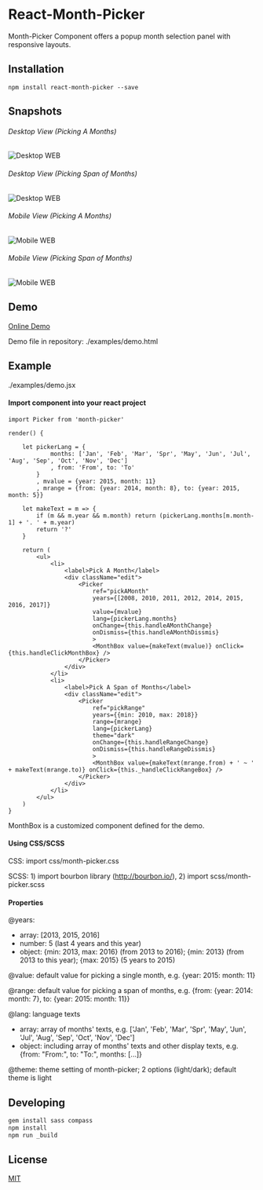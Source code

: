 # React-Month-Picker

Month-Picker Component offers a popup month selection panel with responsive layouts.


## Installation

	npm install react-month-picker --save

## Snapshots

###### Desktop View (Picking A Months)
![Desktop WEB](http://pub.lvrian.com/react-month-picker/pc-snapshots-01.jpg "Desktop Browser View For Single Month")


###### Desktop View (Picking Span of Months)
![Desktop WEB](http://pub.lvrian.com/react-month-picker/pc-snapshots-02.jpg "Desktop Browser View For Span of Months")


###### Mobile View (Picking A Months)
![Mobile WEB](http://pub.lvrian.com/react-month-picker/mobile-snapshots-01.jpg "Mobile Browser View For Single Month")


###### Mobile View (Picking Span of Months)
![Mobile WEB](http://pub.lvrian.com/react-month-picker/mobile-snapshots-02.jpg "Mobile Browser View Span of Months")

## Demo

[Online Demo](http://pub.lvrian.com/react-month-picker/examples/demo.html)

Demo file in repository: ./examples/demo.html

## Example

./examples/demo.jsx

#### Import component into your react project

```
import Picker from 'month-picker'
```

```
render() {

    let pickerLang = {
            months: ['Jan', 'Feb', 'Mar', 'Spr', 'May', 'Jun', 'Jul', 'Aug', 'Sep', 'Oct', 'Nov', 'Dec']
            , from: 'From', to: 'To'
        }
        , mvalue = {year: 2015, month: 11}
        , mrange = {from: {year: 2014, month: 8}, to: {year: 2015, month: 5}}

    let makeText = m => {
        if (m && m.year && m.month) return (pickerLang.months[m.month-1] + '. ' + m.year)
        return '?'
    }

    return (
        <ul>
            <li>
                <label>Pick A Month</label>
                <div className="edit">
                    <Picker
                        ref="pickAMonth"
                        years={[2008, 2010, 2011, 2012, 2014, 2015, 2016, 2017]}
                        value={mvalue}
                        lang={pickerLang.months}
                        onChange={this.handleAMonthChange}
                        onDismiss={this.handleAMonthDissmis}
                        >
                        <MonthBox value={makeText(mvalue)} onClick={this.handleClickMonthBox} />
                    </Picker>
                </div>
            </li>
            <li>
                <label>Pick A Span of Months</label>
                <div className="edit">
                    <Picker
                        ref="pickRange"
                        years={{min: 2010, max: 2018}}
                        range={mrange}
                        lang={pickerLang}
                        theme="dark"
                        onChange={this.handleRangeChange}
                        onDismiss={this.handleRangeDissmis}
                        >
                        <MonthBox value={makeText(mrange.from) + ' ~ ' + makeText(mrange.to)} onClick={this._handleClickRangeBox} />
                    </Picker>
                </div>
            </li>
        </ul>
    )
}
```

MonthBox is a customized component defined for the demo.


#### Using CSS/SCSS

CSS:  import css/month-picker.css

SCSS: 1) import bourbon library (http://bourbon.io/), 2) import scss/month-picker.scss


#### Properties

@years:
- array: [2013, 2015, 2016]
- number: 5 (last 4 years and this year)
- object: {min: 2013, max: 2016} (from 2013 to 2016); {min: 2013} (from 2013 to this year); {max: 2015} (5 years to 2015)

@value: default value for picking a single month, e.g. {year: 2015: month: 11}

@range: default value for picking a span of months, e.g. {from: {year: 2014: month: 7}, to: {year: 2015: month: 11}}

@lang: language texts
- array: array of months' texts, e.g. ['Jan', 'Feb', 'Mar', 'Spr', 'May', 'Jun', 'Jul', 'Aug', 'Sep', 'Oct', 'Nov', 'Dec']
- object: including array of months' texts and other display texts, e.g. {from: "From:", to: "To:", months: [...]}

@theme: theme setting of month-picker; 2 options (light/dark); default theme is light


## Developing

```sh
gem install sass compass
npm install
npm run _build
```

## License

[MIT](http://www.opensource.org/licenses/mit-license.php)
